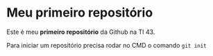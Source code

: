 # Meu primeiro repositório
Este é meu **primeiro repositório** da Github na TI 43.

Para iniciar um repositório precisa rodar no CMD o comando `git init`